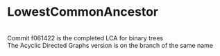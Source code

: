 # LowestCommonAncestor
<br>Commit f061422 is the completed LCA for binary trees
<br>The Acyclic Directed Graphs version is on the branch of the same name
